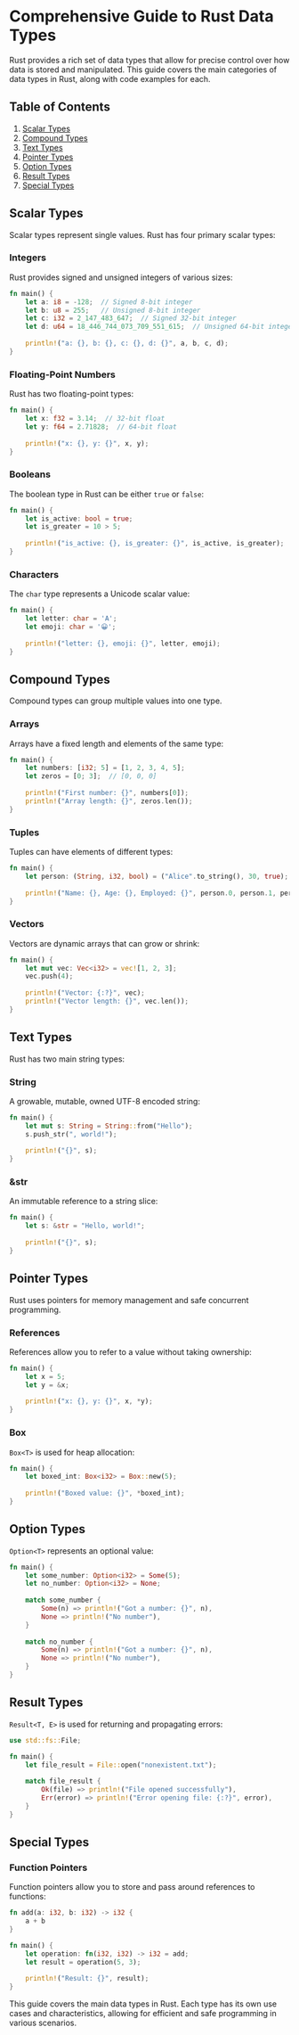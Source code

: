 # Comprehensive Guide to Rust Data Types

Rust provides a rich set of data types that allow for precise control over how data is stored and manipulated. This guide covers the main categories of data types in Rust, along with code examples for each.

## Table of Contents
1. [Scalar Types](#scalar-types)
2. [Compound Types](#compound-types)
3. [Text Types](#text-types)
4. [Pointer Types](#pointer-types)
5. [Option Types](#option-types)
6. [Result Types](#result-types)
7. [Special Types](#special-types)

## Scalar Types

Scalar types represent single values. Rust has four primary scalar types:

### Integers

Rust provides signed and unsigned integers of various sizes:

```rust
fn main() {
    let a: i8 = -128;  // Signed 8-bit integer
    let b: u8 = 255;   // Unsigned 8-bit integer
    let c: i32 = 2_147_483_647;  // Signed 32-bit integer
    let d: u64 = 18_446_744_073_709_551_615;  // Unsigned 64-bit integer
    
    println!("a: {}, b: {}, c: {}, d: {}", a, b, c, d);
}
```

### Floating-Point Numbers

Rust has two floating-point types:

```rust
fn main() {
    let x: f32 = 3.14;  // 32-bit float
    let y: f64 = 2.71828;  // 64-bit float
    
    println!("x: {}, y: {}", x, y);
}
```

### Booleans

The boolean type in Rust can be either `true` or `false`:

```rust
fn main() {
    let is_active: bool = true;
    let is_greater = 10 > 5;
    
    println!("is_active: {}, is_greater: {}", is_active, is_greater);
}
```

### Characters

The `char` type represents a Unicode scalar value:

```rust
fn main() {
    let letter: char = 'A';
    let emoji: char = '😀';
    
    println!("letter: {}, emoji: {}", letter, emoji);
}
```

## Compound Types

Compound types can group multiple values into one type.

### Arrays

Arrays have a fixed length and elements of the same type:

```rust
fn main() {
    let numbers: [i32; 5] = [1, 2, 3, 4, 5];
    let zeros = [0; 3];  // [0, 0, 0]
    
    println!("First number: {}", numbers[0]);
    println!("Array length: {}", zeros.len());
}
```

### Tuples

Tuples can have elements of different types:

```rust
fn main() {
    let person: (String, i32, bool) = ("Alice".to_string(), 30, true);
    
    println!("Name: {}, Age: {}, Employed: {}", person.0, person.1, person.2);
}
```

### Vectors

Vectors are dynamic arrays that can grow or shrink:

```rust
fn main() {
    let mut vec: Vec<i32> = vec![1, 2, 3];
    vec.push(4);
    
    println!("Vector: {:?}", vec);
    println!("Vector length: {}", vec.len());
}
```

## Text Types

Rust has two main string types:

### String

A growable, mutable, owned UTF-8 encoded string:

```rust
fn main() {
    let mut s: String = String::from("Hello");
    s.push_str(", world!");
    
    println!("{}", s);
}
```

### &str

An immutable reference to a string slice:

```rust
fn main() {
    let s: &str = "Hello, world!";
    
    println!("{}", s);
}
```

## Pointer Types

Rust uses pointers for memory management and safe concurrent programming.

### References

References allow you to refer to a value without taking ownership:

```rust
fn main() {
    let x = 5;
    let y = &x;
    
    println!("x: {}, y: {}", x, *y);
}
```

### Box<T>

`Box<T>` is used for heap allocation:

```rust
fn main() {
    let boxed_int: Box<i32> = Box::new(5);
    
    println!("Boxed value: {}", *boxed_int);
}
```

## Option Types

`Option<T>` represents an optional value:

```rust
fn main() {
    let some_number: Option<i32> = Some(5);
    let no_number: Option<i32> = None;
    
    match some_number {
        Some(n) => println!("Got a number: {}", n),
        None => println!("No number"),
    }
    
    match no_number {
        Some(n) => println!("Got a number: {}", n),
        None => println!("No number"),
    }
}
```

## Result Types

`Result<T, E>` is used for returning and propagating errors:

```rust
use std::fs::File;

fn main() {
    let file_result = File::open("nonexistent.txt");
    
    match file_result {
        Ok(file) => println!("File opened successfully"),
        Err(error) => println!("Error opening file: {:?}", error),
    }
}
```

## Special Types

### Function Pointers

Function pointers allow you to store and pass around references to functions:

```rust
fn add(a: i32, b: i32) -> i32 {
    a + b
}

fn main() {
    let operation: fn(i32, i32) -> i32 = add;
    let result = operation(5, 3);
    
    println!("Result: {}", result);
}
```

This guide covers the main data types in Rust. Each type has its own use cases and characteristics, allowing for efficient and safe programming in various scenarios.
